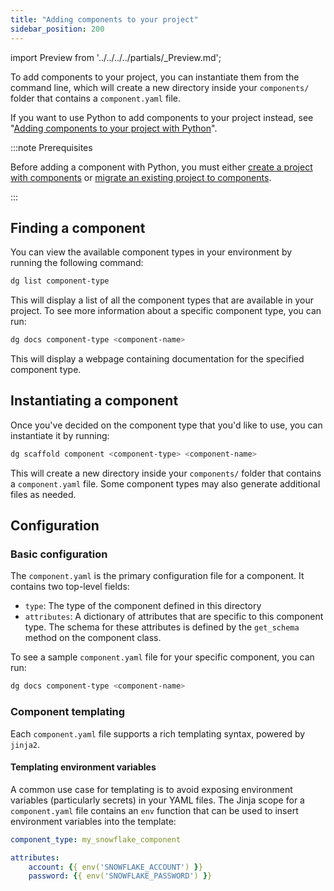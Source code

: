 ```yaml
---
title: "Adding components to your project"
sidebar_position: 200
---
```


import Preview from '../../../../partials/\_Preview.md';

<Preview />

To add components to your project, you can instantiate them from the command line, which will create a new directory inside your `components/` folder that contains a `component.yaml` file.

If you want to use Python to add components to your project instead, see "[Adding components to your project with Python](adding-components-python)".

:::note Prerequisites

Before adding a component with Python, you must either [create a project with components](/guides/labs/components/building-pipelines-with-components/creating-a-project-with-components) or [migrate an existing project to components](/guides/labs/components/incrementally-adopting-components/existing-project).

:::

## Finding a component

You can view the available component types in your environment by running the following command:

```bash
dg list component-type
```

This will display a list of all the component types that are available in your project. To see more information about a specific component type, you can run:

```bash
dg docs component-type <component-name>
```

This will display a webpage containing documentation for the specified component type.

## Instantiating a component

Once you've decided on the component type that you'd like to use, you can instantiate it by running:

```bash
dg scaffold component <component-type> <component-name>
```

This will create a new directory inside your `components/` folder that contains a `component.yaml` file. Some component types may also generate additional files as needed.

## Configuration

### Basic configuration

The `component.yaml` is the primary configuration file for a component. It contains two top-level fields:

- `type`: The type of the component defined in this directory
- `attributes`: A dictionary of attributes that are specific to this component type. The schema for these attributes is defined by the `get_schema` method on the component class.

To see a sample `component.yaml` file for your specific component, you can run:

```bash
dg docs component-type <component-name>
```

### Component templating

Each `component.yaml` file supports a rich templating syntax, powered by `jinja2`.

#### Templating environment variables

A common use case for templating is to avoid exposing environment variables (particularly secrets) in your YAML files. The Jinja scope for a `component.yaml` file contains an `env` function that can be used to insert environment variables into the template:

```yaml
component_type: my_snowflake_component

attributes:
    account: {{ env('SNOWFLAKE_ACCOUNT') }}
    password: {{ env('SNOWFLAKE_PASSWORD') }}
```
